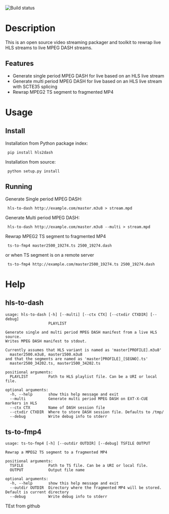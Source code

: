 ![Build status](https://travis-ci.org/Eyevinn/hls-to-dash.svg?branch=master)

# Description

This is an open source video streaming packager and toolkit to rewrap live HLS streams to live MPEG DASH streams. 

## Features
 - Generate single period MPEG DASH for live based on an HLS live stream
 - Generate multi period MPEG DASH for live based on an HLS live stream with SCTE35 splicing
 - Rewrap MPEG2 TS segment to fragmented MP4

# Usage

## Install

Installation from Python package index:

     pip install hls2dash

Installation from source:

     python setup.py install

## Running

Generate Single period MPEG DASH:

     hls-to-dash http://example.com/master.m3u8 > stream.mpd

Generate Multi period MPEG DASH:

     hls-to-dash http://example.com/master.m3u8 --multi > stream.mpd

Rewrap MPEG2 TS segment to fragmented MP4

     ts-to-fmp4 master2500_19274.ts 2500_19274.dash

or when TS segment is on a remote server
     
     ts-to-fmp4 http://example.com/master2500_19274.ts 2500_19274.dash

# Help

## hls-to-dash

```
usage: hls-to-dash [-h] [--multi] [--ctx CTX] [--ctxdir CTXDIR] [--debug]
                   PLAYLIST

Generate single and multi period MPEG DASH manifest from a live HLS source.
Writes MPEG DASH manifest to stdout.

Currently assumes that HLS variant is named as 'master[PROFILE].m3u8'
  master2500.m3u8, master1500.m3u8
and that the segments are named as 'master[PROFILE]_[SEGNO].ts'
  master2500_34202.ts, master1500_34202.ts

positional arguments:
  PLAYLIST         Path to HLS playlist file. Can be a URI or local file.

optional arguments:
  -h, --help       show this help message and exit
  --multi          Generate multi period MPEG DASH on EXT-X-CUE markers in HLS
  --ctx CTX        Name of DASH session file
  --ctxdir CTXDIR  Where to store DASH session file. Defaults to /tmp/
  --debug          Write debug info to stderr
```

## ts-to-fmp4

```
usage: ts-to-fmp4 [-h] [--outdir OUTDIR] [--debug] TSFILE OUTPUT

Rewrap a MPEG2 TS segment to a fragmented MP4

positional arguments:
  TSFILE           Path to TS file. Can be a URI or local file.
  OUTPUT           Output file name

optional arguments:
  -h, --help       show this help message and exit
  --outdir OUTDIR  Directory where the fragmented MP4 will be stored. Default is current directory
  --debug          Write debug info to stderr
```
TEst from github
